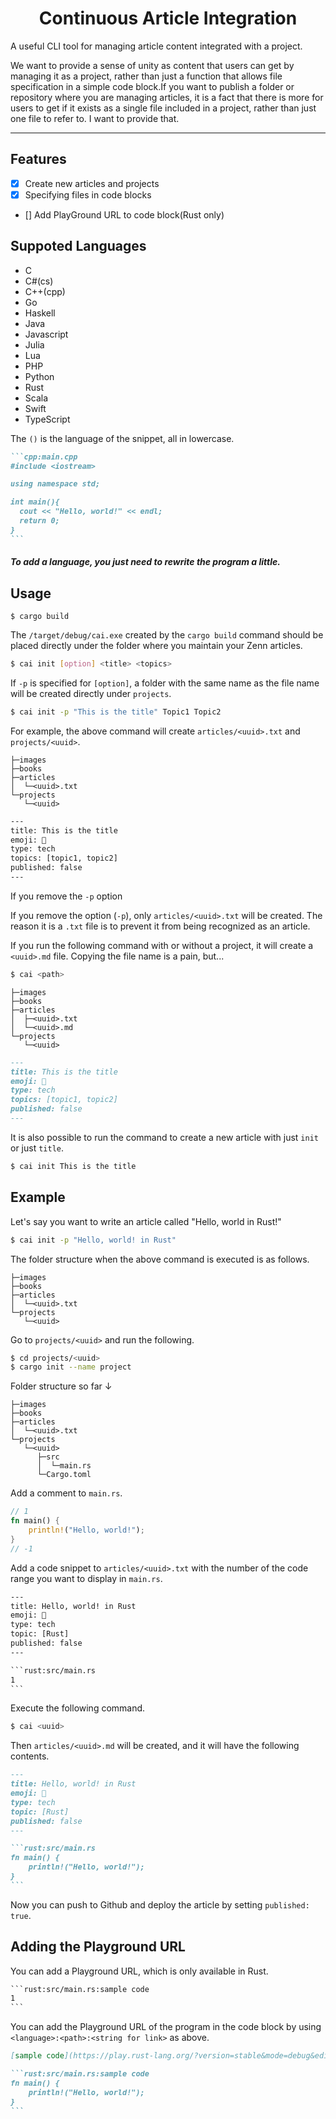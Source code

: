 <h1 align="center">Continuous Article Integration</h1>

A useful CLI tool for managing article content integrated with a project.

We want to provide a sense of unity as content that users can get by managing it as a project, rather than just a function that allows file specification in a simple code block.If you want to publish a folder or repository where you are managing articles, it is a fact that there is more for users to get if it exists as a single file included in a project, rather than just one file to refer to. I want to provide that.

---

## Features

- [x] Create new articles and projects
- [x] Specifying files in code blocks
- [] Add PlayGround URL to code block(Rust only)

## Suppoted Languages

- C
- C#(cs)
- C++(cpp)
- Go
- Haskell
- Java
- Javascript
- Julia
- Lua
- PHP
- Python
- Rust
- Scala
- Swift
- TypeScript

The `()` is the language of the snippet, all in lowercase.

````md
```cpp:main.cpp
#include <iostream>

using namespace std;

int main(){
  cout << "Hello, world!" << endl;
  return 0;
}
```
````

##### To add a language, you just need to rewrite the program a little.

## Usage

```
$ cargo build
```

The `/target/debug/cai.exe` created by the `cargo build` command should be placed directly under the folder where you maintain your Zenn articles.

```bash
$ cai init [option] <title> <topics>
```

If `-p` is specified for `[option]`, a folder with the same name as the file name will be created directly under `projects`.

```bash
$ cai init -p "This is the title" Topic1 Topic2
```

For example, the above command will create `articles/<uuid>.txt` and `projects/<uuid>`.

```
├─images
├─books
├─articles
│  └─<uuid>.txt
└─projects
   └─<uuid>
```

```txt:<uuid>.txt
---
title: This is the title
emoji: 🐒
type: tech
topics: [topic1, topic2]
published: false
---
```

If you remove the `-p` option

If you remove the option (`-p`), only `articles/<uuid>.txt` will be created.
The reason it is a `.txt` file is to prevent it from being recognized as an article.

If you run the following command with or without a project, it will create a `<uuid>.md` file. Copying the file name is a pain, but...

```bash
$ cai <path>
```

```
├─images
├─books
├─articles
│  ├─<uuid>.txt
│  └─<uuid>.md
└─projects
   └─<uuid>
```

```md:<uuid>.md
---
title: This is the title
emoji: 🐒
type: tech
topics: [topic1, topic2]
published: false
---
````

It is also possible to run the command to create a new article with just `init` or just `title`.

```bash
$ cai init This is the title
```

## Example

Let's say you want to write an article called "Hello, world in Rust!"

```bash
$ cai init -p "Hello, world! in Rust"
```

The folder structure when the above command is executed is as follows.

```
├─images
├─books
├─articles
│  └─<uuid>.txt
└─projects
   └─<uuid>
```

Go to `projects/<uuid>` and run the following.

```bash
$ cd projects/<uuid>
$ cargo init --name project
```

Folder structure so far ↓

```
├─images
├─books
├─articles
│  └─<uuid>.txt
└─projects
   └─<uuid>
      ├─src
      │  └─main.rs
      └─Cargo.toml
```

Add a comment to `main.rs`.

```rust:src/main.rs
// 1
fn main() {
    println!("Hello, world!");
}
// -1
```

Add a code snippet to `articles/<uuid>.txt` with the number of the code range you want to display in `main.rs`.

````txt:articles/<uuid>.txt
---
title: Hello, world! in Rust
emoji: 🐒
type: tech
topic: [Rust]
published: false
---

```rust:src/main.rs
1
```
````

Execute the following command.

```bash
$ cai <uuid>
```

Then `articles/<uuid>.md` will be created, and it will have the following contents.

````md:<uuid>.md
---
title: Hello, world! in Rust
emoji: 🐒
type: tech
topic: [Rust]
published: false
---

```rust:src/main.rs
fn main() {
    println!("Hello, world!");
}
```
````

Now you can push to Github and deploy the article by setting `published: true`.

## Adding the Playground URL

You can add a Playground URL, which is only available in Rust.

````txt:<uuid>.txt
```rust:src/main.rs:sample code
1
```
````

You can add the Playground URL of the program in the code block by using `<language>:<path>:<string for link>` as above.

````md:<uuid>.md
[sample code](https://play.rust-lang.org/?version=stable&mode=debug&edition=2021&code=fn%20main%28%29%20%7B%0A%20%20%20%20println%21%28%22Hello%2C%20world%21%22%29%3B%0A%7D)

```rust:src/main.rs:sample code
fn main() {
    println!("Hello, world!");
}
```
````
